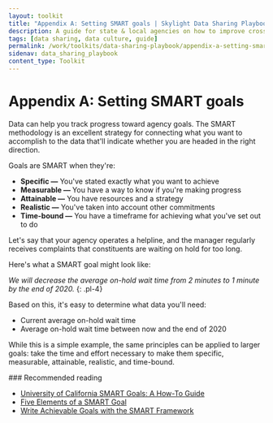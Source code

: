 ```yaml
---
layout: toolkit
title: "Appendix A: Setting SMART goals | Skylight Data Sharing Playbook"
description: A guide for state & local agencies on how to improve cross-organizational data sharing.
tags: [data sharing, data culture, guide]
permalink: /work/toolkits/data-sharing-playbook/appendix-a-setting-smart-goals/
sidenav: data_sharing_playbook
content_type: Toolkit
---
```


# Appendix A: Setting SMART goals

Data can help you track progress toward agency goals. The SMART methodology is an excellent strategy for connecting what you want to accomplish to the data that'll indicate whether you are headed in the right direction.

Goals are SMART when they're:

- **Specific —** You've stated exactly what you want to achieve
- **Measurable —** You have a way to know if you're making progress
- **Attainable —** You have resources and a strategy
- **Realistic —** You've taken into account other commitments
- **Time-bound —** You have a timeframe for achieving what you've set out to do

Let's say that your agency operates a helpline, and the manager regularly receives complaints that constituents are waiting on hold for too long.

Here's what a SMART goal might look like:

*We will decrease the average on-hold wait time from 2 minutes to 1 minute by the end of 2020.*
{: .pl-4}

Based on this, it's easy to determine what data you'll need:

- Current average on-hold wait time
- Average on-hold wait time between now and the end of 2020

While this is a simple example, the same principles can be applied to larger goals: take the time and effort necessary to make them specific, measurable, attainable, realistic, and time-bound.

<div class="callout--note" markdown="1">
### Recommended reading

- [University of California SMART Goals: A How-To Guide](https://www.ucop.edu/local-human-resources/_files/performance-appraisal/How%20to%20write%20SMART%20Goals%20v2.pdf)
- [Five Elements of a SMART Goal](https://www.thebalancesmb.com/elements-of-a-smart-business-goal-2951530)
- [Write Achievable Goals with the SMART Framework](https://www.atlassian.com/blog/productivity/how-to-write-smart-goals)
</div>
